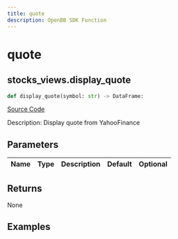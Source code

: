 ```yaml
---
title: quote
description: OpenBB SDK Function
---
```


# quote

## stocks_views.display_quote

```python title='openbb_terminal/stocks/stocks_views.py'
def display_quote(symbol: str) -> DataFrame:
```
[Source Code](https://github.com/OpenBB-finance/OpenBBTerminal/tree/main/openbb_terminal/stocks/stocks_views.py#L6)

Description: Display quote from YahooFinance

## Parameters

| Name | Type | Description | Default | Optional |
| ---- | ---- | ----------- | ------- | -------- |

## Returns

None

## Examples

